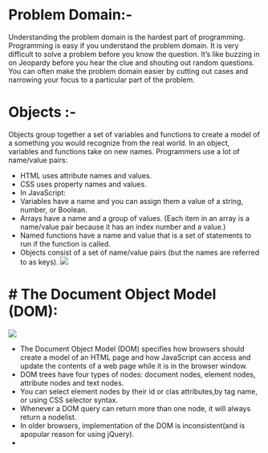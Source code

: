# Problem Domain:-
Understanding the problem domain is the hardest part of programming.
Programming is easy if you understand the problem domain.
It is very difficult to solve a problem before you know the question. It’s like buzzing in on Jeopardy before you hear the clue and shouting out random questions.
You can often make the problem domain easier by cutting out cases and narrowing your focus to a particular part of the problem.
# Objects :- 
Objects group together a set of variables and functions to create a model of a something you would recognize from the real world. In an object, variables and functions take on new names.
Programmers use a lot of name/value pairs:
* HTML uses attribute names and values.
* CSS uses property names and values.
* In JavaScript:
* Variables have a name and you can assign them a value of a string, number, or Boolean.
* Arrays have a name and a group of values. (Each item in an array is a name/value pair because it has an index number and a value.)
* Named functions have a name and value that is a set of statements to run if the function is called.
* Objects consist of a set of name/value pairs (but the names are referred to as keys).
![](https://media.giphy.com/media/Z8eddvCbn6t6U/giphy.gif)

# # The Document Object Model (DOM):
![](https://2r4s9p1yi1fa2jd7j43zph8r-wpengine.netdna-ssl.com/files/2017/09/ezgif-2-01a1ded8c4.gif)
* The Document Object Model (DOM) specifies how browsers should create a model of an HTML page and how JavaScript can access and update the contents of a web page while it is in the browser window.
* DOM trees have four types of nodes: document nodes, element nodes, attribute nodes and text nodes.
* You can select element nodes by their id or clas attributes,by tag name, or using CSS selector syntax.
* Whenever a DOM query can return more than one node, it will always return a nodelist.
* In older browsers, implementation of the DOM is inconsistent(and is apopular reason for using jQuery).
* 
